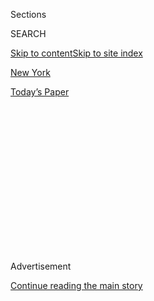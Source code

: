 <div id="app">

<div>

<div>

<div>

<div class="NYTAppHideMasthead css-1q2w90k e1suatyy0">

<div class="section css-ui9rw0 e1suatyy2">

<div class="css-eph4ug er09x8g0">

<div class="css-6n7j50">

</div>

<span class="css-1dv1kvn">Sections</span>

<div class="css-10488qs">

<span class="css-1dv1kvn">SEARCH</span>

</div>

[Skip to content](#site-content)[Skip to site index](#site-index)

</div>

<div id="masthead-section-label" class="css-1wr3we4 eaxe0e00">

[New
York](https://www.nytimes3xbfgragh.onion/section/nyregion)

</div>

<div class="css-10698na e1huz5gh0">

</div>

</div>

<div id="masthead-bar-one" class="section hasLinks css-15hmgas e1csuq9d3">

<div class="css-uqyvli e1csuq9d0">

</div>

<div class="css-1uqjmks e1csuq9d1">

</div>

<div class="css-9e9ivx">

[](https://myaccount.nytimes3xbfgragh.onion/auth/login?response_type=cookie&client_id=vi)

</div>

<div class="css-1bvtpon e1csuq9d2">

[Today’s
Paper](https://www.nytimes3xbfgragh.onion/section/todayspaper)

</div>

</div>

</div>

</div>

<div data-aria-hidden="false">

<div id="site-content" data-role="main">

<div>

<div class="css-1aor85t" style="opacity:0.000000001;z-index:-1;visibility:hidden">

<div class="css-1hqnpie">

<div class="css-epjblv">

<span class="css-17xtcya">[New
York](/section/nyregion)</span><span class="css-x15j1o">|</span><span class="css-fwqvlz">Facebook
Bets Big on Future of N.Y.C., and Offices, With New
Lease</span>

</div>

<div class="css-k008qs">

<div class="css-1iwv8en">

<span class="css-18z7m18"></span>

<div>

</div>

</div>

<span class="css-1n6z4y">https://nyti.ms/39Uy4XL</span>

<div class="css-1705lsu">

<div class="css-4xjgmj">

<div class="css-4skfbu" data-role="toolbar" data-aria-label="Social Media Share buttons, Save button, and Comments Panel with current comment count" data-testid="share-tools">

  - 
  - 
  - 
  - 
    
    <div class="css-6n7j50">
    
    </div>

  - 

</div>

</div>

</div>

</div>

</div>

</div>

<div id="NYT_TOP_BANNER_REGION" class="css-13pd83m">

</div>

<div id="top-wrapper" class="css-1sy8kpn">

<div id="top-slug" class="css-l9onyx">

Advertisement

</div>

[Continue reading the main
story](#after-top)

<div class="ad top-wrapper" style="text-align:center;height:100%;display:block;min-height:250px">

<div id="top" class="place-ad" data-position="top" data-size-key="top">

</div>

</div>

<div id="after-top">

</div>

</div>

<div>

<div id="sponsor-wrapper" class="css-1hyfx7x">

<div id="sponsor-slug" class="css-19vbshk">

Supported by

</div>

[Continue reading the main
story](#after-sponsor)

<div id="sponsor" class="ad sponsor-wrapper" style="text-align:center;height:100%;display:block">

</div>

<div id="after-sponsor">

</div>

</div>

<div class="css-186x18t">

</div>

<div class="css-1vkm6nb ehdk2mb0">

# Facebook Bets Big on Future of N.Y.C., and Offices, With New Lease

</div>

Despite the pandemic, the social media giant leased all the office space
in the former main post office at Penn Station in Midtown.

<div class="css-79elbk" data-testid="photoviewer-wrapper">

<div class="css-z3e15g" data-testid="photoviewer-wrapper-hidden">

</div>

<div class="css-1a48zt4 ehw59r15" data-testid="photoviewer-children">

![<span class="css-16f3y1r e13ogyst0" data-aria-hidden="true">The Farley
building, where Facebook has leased all the office space, was once the
main post office building in
Manhattan. </span><span class="css-cnj6d5 e1z0qqy90" itemprop="copyrightHolder"><span class="css-1ly73wi e1tej78p0">Credit...</span><span><span>Hiroko
Masuike/The New York
Times</span></span></span>](https://static01.graylady3jvrrxbe.onion/images/2020/08/03/nyregion/03nyfacebook-1/03nyfacebook-1-articleLarge.jpg?quality=75&auto=webp&disable=upscale)

</div>

</div>

<div class="css-18e8msd">

<div class="css-vp77d3 epjyd6m0">

<div class="css-hus3qt ey68jwv0" data-aria-hidden="true">

[![Matthew
Haag](https://static01.graylady3jvrrxbe.onion/images/2018/06/14/multimedia/author-matthew-haag/author-matthew-haag-thumbLarge.jpg
"Matthew Haag")](https://www.nytimes3xbfgragh.onion/by/matthew-haag)

</div>

<div class="css-1baulvz">

By [<span class="css-1baulvz last-byline" itemprop="name">Matthew
Haag</span>](https://www.nytimes3xbfgragh.onion/by/matthew-haag)

</div>

</div>

  - 
    
    <div class="css-ld3wwf e16638kd2">
    
    Aug. 3,
    2020
    
    </div>

  - 
    
    <div class="css-4xjgmj">
    
    <div class="css-d8bdto" data-role="toolbar" data-aria-label="Social Media Share buttons, Save button, and Comments Panel with current comment count" data-testid="share-tools">
    
      - 
      - 
      - 
      - 
        
        <div class="css-6n7j50">
        
        </div>
    
      - 
    
    </div>
    
    </div>

</div>

</div>

<div class="section meteredContent css-1r7ky0e" name="articleBody" itemprop="articleBody">

<div class="css-1fanzo5 StoryBodyCompanionColumn">

<div class="css-53u6y8">

Facebook on Monday agreed to lease all the office space in the mammoth
107-year-old James A. Farley Building in Midtown Manhattan, cementing
New York City as a growing global technology hub and reaffirming a major
corporation’s commitment to an office-centric urban culture despite the
pandemic.

With the 730,000-square-foot lease, Facebook [has acquired more than 2.2
million square
feet](https://www.nytimes3xbfgragh.onion/2020/01/05/nyregion/nyc-tech-facebook-amazon-google.html)
of office space in the city for thousands of employees in less than a
year, all of it on Manhattan’s West Side between Pennsylvania Station
and the Hudson River.

Apple, Amazon and Google all lease space in the same
area,<span class="css-8l6xbc evw5hdy0"> </span>an emerging tech
corridor.

The timing of the deal’s announcement was somewhat of a surprise because
Facebook, which had expressed interest in the Farley Building for
months, has given most of its employees the [option of working from
home](https://www.nytimes3xbfgragh.onion/2020/05/21/technology/facebook-remote-work-coronavirus.html)
during the pandemic. Even after the pandemic subsides, Facebook has said
that within the next 10 years up to half of its roughly 52,200 employees
across the country would work from home.

New York’s economy has been cratered by the outbreak, and even as the
virus has been contained and the city is slowly reopening, many
companies have told their employees not to return to their offices until
early next year if not later.

</div>

</div>

<div class="css-1fanzo5 StoryBodyCompanionColumn">

<div class="css-53u6y8">

Much of Manhattan’s business district remains a virtual ghost town with
only a small fraction of workers filling office towers.

But Facebook has more than 4,000 employees in its offices in Manhattan
now, up from about 2,900 employees at the beginning of the year.

The company’s new office spaces in Manhattan, at the Farley Building and
further west at Hudson Yards, could allow Facebook to move another 8,500
workers to the city. The deal at Hudson Yards, signed late last year,
includes 1.5 million square feet in three buildings.

“Vornado’s and Facebook’s investment in New York and commitment to
further putting down roots here — even in the midst of a global pandemic
— is a signal to the world that our brightest days are still ahead and
we are open for business,” said Gov. Andrew M. Cuomo in a statement.
“This public-private partnership fortifies New York as an
international center of innovation.”

A Facebook spokeswoman said it was too soon to estimate how many
employees will end up at the Manhattan properties, given the
uncertainties of the outbreak.

</div>

</div>

<div class="css-1fanzo5 StoryBodyCompanionColumn">

<div class="css-53u6y8">

“Facebook first joined New York’s vibrant business and tech community in
2007,” the spokeswoman, Jamila Reeves, said. “Since that time, we’ve
continuously grown and expanded our presence throughout the city. The
Farley Building will further anchor our New York footprint and create a
dedicated hub for our tech and engineering teams.”

The Farley Building, most of which was built in 1913, is on Eighth
Avenue across from Penn Station and Madison Square Garden. A
long-awaited, large-scale renovation of the building is expected to be
completed by the end of the year.

Over the past two years, the rapid growth of technology firms, both
those from the West Coast and start-ups in the city, has turned a broad
area of Manhattan into a vibrant tech hub.

Late last year, Amazon, which has continued to expand despite backing
out of a plan to build a massive campus in Long Island City, Queens, in
the face of strong community opposition, added 350,000 square feet in a
building on 10th Avenue near Hudson Yards. It is enough space to bring
its work force in New York City to more than 8,000 people.

Just south along the Hudson River, Google has built an enormous campus
that spreads across several buildings in the Chelsea neighborhood.

Just before the pandemic, Apple signed a lease for 220,000 square feet
at 11 Penn Plaza, a 1923 Art Deco tower a block from the Farley Building
that is also owned by Vornado. It was Apple’s first expansion in New
York City outside its office in the Flatiron district.

Julie Samuels, the executive director of Tech: NYC, a nonprofit industry
group, said that Facebook’s decision on Monday was a vote of confidence
in the future of New York and its growing tech industry.

“It’s great news that affirms what we’ve always known: even facing
economic uncertainty and a global pandemic,’’ Ms. Samuels said, “New
York is overflowing with the creativity and potential that will drive
the growth of the next generation of technology companies.”

</div>

</div>

</div>

<div>

</div>

<div>

</div>

<div>

</div>

<div>

<div id="bottom-wrapper" class="css-1ede5it">

<div id="bottom-slug" class="css-l9onyx">

Advertisement

</div>

[Continue reading the main
story](#after-bottom)

<div id="bottom" class="ad bottom-wrapper" style="text-align:center;height:100%;display:block;min-height:90px">

</div>

<div id="after-bottom">

</div>

</div>

</div>

</div>

</div>

## Site Index

<div>

</div>

## Site Information Navigation

  - [© <span>2020</span> <span>The New York Times
    Company</span>](https://help.nytimes3xbfgragh.onion/hc/en-us/articles/115014792127-Copyright-notice)

<!-- end list -->

  - [NYTCo](https://www.nytco.com/)
  - [Contact
    Us](https://help.nytimes3xbfgragh.onion/hc/en-us/articles/115015385887-Contact-Us)
  - [Work with us](https://www.nytco.com/careers/)
  - [Advertise](https://nytmediakit.com/)
  - [T Brand Studio](http://www.tbrandstudio.com/)
  - [Your Ad
    Choices](https://www.nytimes3xbfgragh.onion/privacy/cookie-policy#how-do-i-manage-trackers)
  - [Privacy](https://www.nytimes3xbfgragh.onion/privacy)
  - [Terms of
    Service](https://help.nytimes3xbfgragh.onion/hc/en-us/articles/115014893428-Terms-of-service)
  - [Terms of
    Sale](https://help.nytimes3xbfgragh.onion/hc/en-us/articles/115014893968-Terms-of-sale)
  - [Site
    Map](https://spiderbites.nytimes3xbfgragh.onion)
  - [Help](https://help.nytimes3xbfgragh.onion/hc/en-us)
  - [Subscriptions](https://www.nytimes3xbfgragh.onion/subscription?campaignId=37WXW)

</div>

</div>

</div>

</div>

